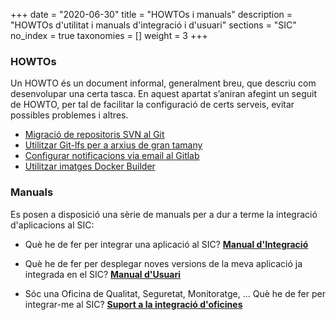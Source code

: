 +++
date        = "2020-06-30"
title       = "HOWTOs i manuals"
description = "HOWTOs d'utilitat i manuals d'integració i d'usuari"
sections    = "SIC"
no_index 	= true
taxonomies  = []
weight 		= 3
+++

### HOWTOs

Un HOWTO és un document informal, generalment breu, que descriu com desenvolupar una certa tasca.
En aquest apartat s’aniran afegint un seguit de HOWTO, per tal de facilitar la configuració de certs serveis, evitar possibles problemes i altres.

- [Migració de repositoris SVN al Git](/howtos/2018-12-31-sic-Howto-Migracio-Svn-Git)
- [Utilitzar Git-lfs per a arxius de gran tamany](/howtos/2019-10-09-sic-Howto-Git-lfs)
- [Configurar notificacions via email al Gitlab](/howtos/2019-10-09-sic-Howto-Gitlab-Mail)
- [Utilitzar imatges Docker Builder](/howtos/2020-06-26-SIC-Howto-utilitzar-imatges-docker-builder)


### Manuals
Es posen a disposició una sèrie de manuals per a dur a terme la integració d'aplicacions al SIC:

* Què he de fer per integrar una aplicació al SIC?
  [**Manual d'Integració**](/related/sic/2.0/manual-integracio.pdf)

* Què he de fer per desplegar noves versions de la meva aplicació ja integrada en el SIC?
  [**Manual d'Usuari**](/related/sic/2.0/manual-usuari.pdf)

* Sóc una Oficina de Qualitat, Seguretat, Monitoratge, ... Què he de fer per integrar-me al SIC?
  [**Suport a la integració d'oficines**](/documentacio/oficines/)

